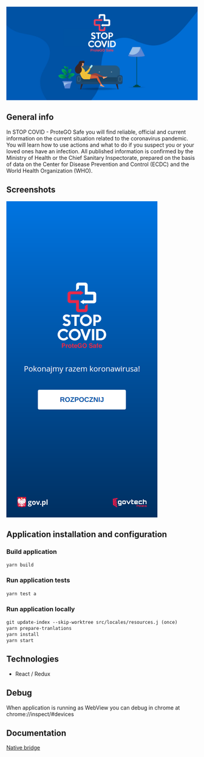 ![STOP COVID - ProteGO Safe](./doc/img/baner.jpg "STOP COVID - ProteGO Safe")

## General info
In STOP COVID - ProteGO Safe you will find reliable, official and current information on the current situation related to the coronavirus pandemic. You will learn how to use actions and what to do if you suspect you or your loved ones have an infection. All published information is confirmed by the Ministry of Health or the Chief Sanitary Inspectorate, prepared on the basis of data on the Center for Disease Prevention and Control (ECDC) and the World Health Organization (WHO).

## Screenshots 
![STOP COVID - ProteGO Safe](./doc/img/protego-safe.png "STOP COVID - ProteGO Safe")

## Application installation and configuration

### Build application
```shell script
yarn build
```

### Run application tests
```shell script
yarn test a
```

### Run application locally
```shell script
git update-index --skip-worktree src/locales/resources.j (once)
yarn prepare-tranlations
yarn install
yarn start
```

## Technologies
* React / Redux

## Debug
When application is running as WebView you can debug in chrome at chrome://inspect/#devices

## Documentation
[Native bridge](doc/nativeBridge.md)